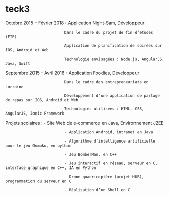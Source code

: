 # teck3

Octobre 2015 – Février 2018 : Application Night-Sam, Développeur

                              Dans le cadre du projet de fin d’études (EIP)

                              Application de planification de soirées sur IOS, Android et Web

                              Technologie envisagées : Node.js, AngularJS, Java, Swift

Septembre 2015 – Avril 2016 : Application Foodies, Développeur 

                              Dans le cadre des entrepreneuriats en Lorraine

                              Développement d’une application de partage de repas sur IOS, Android et Web

                              Technologies utilisées : HTML, CSS, AngularJS, Ionic Framework

Projets scolaires :           - Site Web de e-commerce en Java, Environnement J2EE

                              - Application Android, intranet en Java

                              - Algorithme d’intelligence artificielle pour le jeu Gomoku, en python

                              - Jeu BomberMan, en C++

                              - Jeu interactif en réseau, serveur en C, interface graphique en C++, IA en Python

                              - Drone quadricoptère (projet HUB), programmation du serveur en C

                              - Réalisation d’un Shell en C
